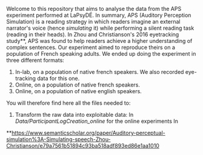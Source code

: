Welcome to this repository that aims to analyse the data from the APS experiment performed at LaPsyDÉ. In summary, APS (Auditory Perception Simulation) is a reading strategy in which readers imagine an external
narrator's voice (hence *simulating* it) while performing a silent reading task (reading in their heads). In Zhou and Christianson's 2016 eyetracking study**, APS was found to help readers achieve a higher understanding
of complex sentences. Our experiment aimed to reproduce theirs on a population of French speaking adults. We ended up doing the experiment in three different formats:

  1. In-lab, on a population of native french speakers. We also recorded eye-tracking data for this one.
  2. Online, on a population of native french speakers.
  3. Online, on a population of native english speakers.

You will therefore find here all the files needed to:
  1. Transform the raw data into exploitable data:
     In *Data/ParticipantLogCreation_online* for the online experiments
     In 
     




























**https://www.semanticscholar.org/paper/Auditory-perceptual-simulation%3A-Simulating-speech-Zhou-Christianson/e79a7561b51894c93ba518adf893ed86e1aa1010 
